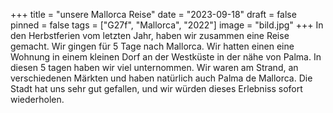 +++
title = "unsere Mallorca Reise"
date = "2023-09-18"
draft = false
pinned = false
tags = ["G27f", "Mallorca", "2022"]
image = "bild.jpg"
+++
In den Herbstferien vom letzten Jahr, haben wir zusammen eine Reise gemacht. Wir gingen für 5 Tage nach Mallorca. Wir hatten einen eine Wohnung in einem kleinen Dorf an der Westküste in der nähe von Palma. In diesen 5 tagen haben wir viel unternommen. Wir waren am Strand, an verschiedenen Märkten und haben natürlich auch Palma de Mallorca. Die Stadt hat uns sehr gut gefallen, und wir würden dieses Erlebniss sofort wiederholen.